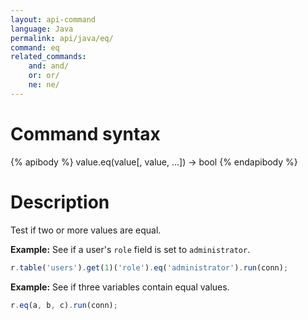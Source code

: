 ```yaml
---
layout: api-command
language: Java
permalink: api/java/eq/
command: eq
related_commands:
    and: and/
    or: or/
    ne: ne/
---
```


# Command syntax #

{% apibody %}
value.eq(value[, value, ...]) &rarr; bool
{% endapibody %}

# Description #

Test if two or more values are equal.

__Example:__ See if a user's `role` field is set to `administrator`. 

```js
r.table('users').get(1)('role').eq('administrator').run(conn);
```

__Example:__ See if three variables contain equal values.

```js
r.eq(a, b, c).run(conn);
```
